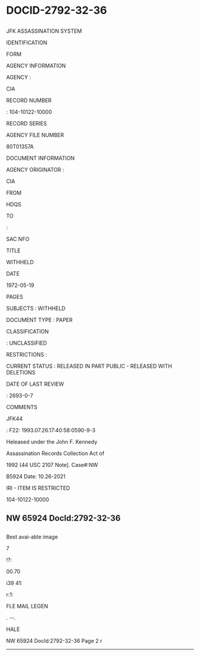 # DOCID-2792-32-36

##
JFK ASSASSINATION SYSTEM

IDENTIFICATION

FORM

AGENCY INFORMATION

AGENCY :

CIA

RECORD NUMBER

: 104-10122-10000

RECORD SERIES

AGENCY FILE NUMBER

80T01357A

DOCUMENT INFORMATION

AGENCY ORIGINATOR :

CIA

FROM

HDQS

TO

:

SAC NFO

TITLE

WITHHELD

DATE

1972-05-19

PAGES

SUBJECTS : WITHHELD

DOCUMENT TYPE : PAPER

CLASSIFICATION

: UNCLASSIFIED

RESTRICTIONS :

CURRENT STATUS : RELEASED IN PART PUBLIC - RELEASED WITH DELETIONS

DATE OF LAST REVIEW

: 2693-0-7

COMMENTS

JFK44

: F22: 1993.07.26.17:40:58:0590-9-3

Heleased under the John F. Kennedy

Assassination Records Collection Act of

1992 (44 USC 2107 Note]. Case#:NW

B5924 Date: 10.26-2021

IRI - ITEM IS RESTRICTED

104-10122-10000

NW 65924 Docld:2792-32-36
---

##
Best avai-able image

7

!?:

00.70

i39 41:

r:1:

FLE MAIL LEGEN

. --.

HALE

NW 65924 Docld:2792-32-36 Page 2 r

---

